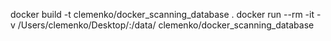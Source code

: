 docker build -t clemenko/docker_scanning_database .
docker run --rm -it -v /Users/clemenko/Desktop/:/data/ clemenko/docker_scanning_database 
